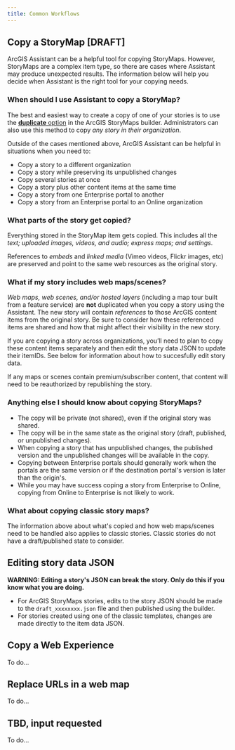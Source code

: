 ```yaml
---
title: Common Workflows
---
```


<!-- :::info WIP
This page is a work in progress.
::: -->

<!-- :::note Intent of this page

**👉 This is a reference topic.** It's likely that this topic will come up on other pages, we should point them to this page to provide more details.

Many users of Assistant find it after reading about it on a blog, forum post, chat, conference talk, or similar. Users who find Assistant for the first time in this way may be excited about what it can do, but have nothing to go on beyond what they heard about it in passing.

🛑 This page should describe some useful workflows that can only be achieved by Assistant (or are much easier to achieve with Assistant). We **should not** describe editing an item's tags or modifying the HTML in a Hub text card, for example (since those workflows are more appropriate via supported apps).

::: -->

## Copy a StoryMap [DRAFT]

ArcGIS Assistant can be a helpful tool for copying StoryMaps. However, StoryMaps are a complex item type, so there are cases where Assistant may produce unexpected results. The information below will help you decide when Assistant is the right tool for your copying needs.

### When should I use Assistant to copy a StoryMap?
The best and easiest way to create a copy of one of your stories is to use the [**duplicate** option](https://doc.arcgis.com/en/arcgis-storymaps/get-started/faq.htm#anchor13) in the ArcGIS StoryMaps builder. Administrators can also use this method to copy _any story in their organization_.

Outside of the cases mentioned above, ArcGIS Assistant can be helpful in situations when you need to:

* Copy a story to a different organization
* Copy a story while preserving its unpublished changes
* Copy several stories at once
* Copy a story plus other content items at the same time
* Copy a story from one Enterprise portal to another
* Copy a story from an Enterprise portal to an Online organization

### What parts of the story get copied?
Everything stored in the StoryMap item gets copied. This includes all the _text; uploaded images, videos, and audio; express maps; and settings_.

References to _embeds_ and _linked media_ (Vimeo videos, Flickr images, etc) are preserved and point to the same web resources as the original story.

### What if my story includes web maps/scenes?
_Web maps, web scenes, and/or hosted layers_ (including a map tour built from a feature service) are **not** duplicated when you copy a story using the Assistant. The new story will contain _references_ to those ArcGIS content items from the original story. Be sure to consider how these referenced items are shared and how that might affect their visibility in the new story.

If you are copying a story across organizations, you’ll need to plan to copy these content items separately and then edit the story data JSON to update their itemIDs. See below for information about how to succesfully edit story data.

If any maps or scenes contain premium/subscriber content, that content will need to be reauthorized by republishing the story.

### Anything else I should know about copying StoryMaps?
* The copy will be private (not shared), even if the original story was shared.
* The copy will be in the same state as the original story (draft, published, or unpublished changes).
* When copying a story that has unpublished changes, the published version and the unpublished changes will be available in the copy.
* Copying between Enterprise portals should generally work when the portals are the same version or if the destination portal's version is later than the origin's.
* While you may have success coping a story from Enterprise to Online, copying from Online to Enterprise is not likely to work.

### What about copying classic story maps?
The information above about what's copied and how web maps/scenes need to be handled also applies to classic stories. Classic stories do not have a draft/published state to consider.

## Editing story data JSON

**WARNING: Editing a story's JSON can break the story. Only do this if you know what you are doing.**

* For ArcGIS StoryMaps stories, edits to the story JSON should be made to the `draft_xxxxxxxx.json` file and then published using the builder.
* For stories created using one of the classic templates, changes are made directly to the item data JSON.

## Copy a Web Experience

To do...

## Replace URLs in a web map

To do...

## TBD, input requested

To do...
